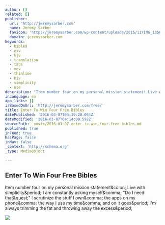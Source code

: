 ```yaml
---
author: []
related: []
publisher:
  url: 'http://jeremysarber.com'
  name: Jeremy Sarber
  favicon: 'http://jeremysarber.com/wp-content/uploads/2015/11/IMG_1358-e1448289479112.jpg'
  domain: jeremysarber.com
keywords:
  - bibles
  - esv
  - kjv
  - translation
  - tabs
  - mev
  - thinline
  - niv
  - simplicity
  - use
description: "Item number four on my personal mission statement: Live with simplicity. I am constantly asking myself, \"Do I need that?\" I scrutinize the stuff I own, the apps on my phone, the way I use my time, and on it goes. I'm always trimming the fat and throwing away the excess."
inLanguage: en
app_links: []
isBasedOnUrl: 'http://jeremysarber.com/free/'
title: Enter To Win Four Free Bibles
datePublished: '2016-03-07T04:19:20.064Z'
dateModified: '2016-03-07T04:14:09.592Z'
sourcePath: _posts/2016-03-07-enter-to-win-four-free-bibles.md
published: true
inFeed: true
hasPage: false
inNav: false
_context: 'http://schema.org'
_type: MediaObject

---
```

<article style=""><h1>Enter To Win Four Free Bibles</h1><p>Item number four on my personal mission statement&amp;colon; Live with simplicity&amp;period; I am constantly asking myself&amp;comma; "Do I need that&amp;quest;" I scrutinize the stuff I own&amp;comma; the apps on my phone&amp;comma; the way I use my time&amp;comma; and on it goes&amp;period; I'm always trimming the fat and throwing away the excess&amp;period;</p><img src="http://jeremysarber.com/wp-content/uploads/2016/02/My-Stack-of-Thinline-Bibles.jpg" /></article>